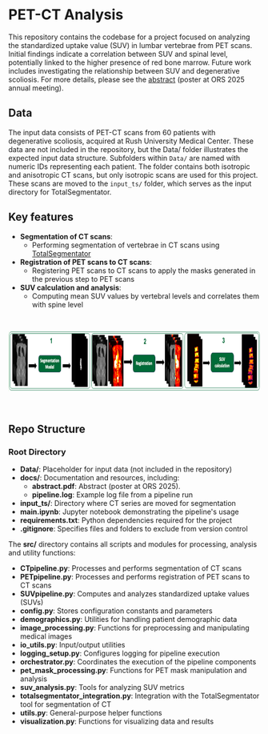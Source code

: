 # PET-CT Analysis
This repository contains the codebase for a project focused on analyzing the standardized uptake value (SUV) in lumbar vertebrae from PET scans. Initial findings indicate a correlation between SUV and spinal level, potentially linked to the higher presence of red bone marrow.  Future work includes investigating the relationship between SUV and degenerative scoliosis. For more details, please see the [abstract](docs/abstract.pdf) (poster at ORS 2025 annual meeting).


## Data
The input data consists of PET-CT scans from 60 patients with degenerative scoliosis, acquired at Rush University Medical Center. These data are not included in the repository, but the Data/ folder illustrates the expected input data structure. Subfolders within `Data/` are named with numeric IDs representing each patient. The folder contains both isotropic and anisotropic CT scans, but only isotropic scans are used for this project. These scans are moved to the `input_ts/` folder, which serves as the input directory for TotalSegmentator.



## Key features
- **Segmentation of CT scans**:
  - Performing segmentation of vertebrae in CT scans using [TotalSegmentator](https://github.com/wasserth/TotalSegmentator)
- **Registration of PET scans to CT scans**:
  - Registering PET scans to CT scans to apply the masks generated in the previous step to PET scans
- **SUV calculation and analysis**:
  - Computing mean SUV values by vertebral levels and correlates them with spine level


<br>

<p align="center">
  <img src="docs/pipeline.png" width="1000" height="120">
</p>

<br>


## Repo Structure

### Root Directory
- **Data/**: Placeholder for input data (not included in the repository)
- **docs/**: Documentation and resources, including:
  - **abstract.pdf**: Abstract (poster at ORS 2025).
  - **pipeline.log**: Example log file from a pipeline run
- **input_ts/**: Directory where CT series are moved for segmentation
- **main.ipynb**: Jupyter notebook demonstrating the pipeline's usage
- **requirements.txt**: Python dependencies required for the project
- **.gitignore**: Specifies files and folders to exclude from version control


The **src/** directory contains all scripts and modules for processing, analysis and utility functions:
- **CTpipeline.py**: Processes and performs segmentation of CT scans 
- **PETpipeline.py**: Processes and performs registration of PET scans to CT scans
- **SUVpipeline.py**: Computes and analyzes standardized uptake values (SUVs)
- **config.py**: Stores configuration constants and parameters
- **demographics.py**: Utilities for handling patient demographic data
- **image_processing.py**: Functions for preprocessing and manipulating medical images
- **io_utils.py**: Input/output utilities
- **logging_setup.py**: Configures logging for pipeline execution
- **orchestrator.py**: Coordinates the execution of the pipeline components
- **pet_mask_processing.py**: Functions for PET mask manipulation and analysis
- **suv_analysis.py**: Tools for analyzing SUV metrics
- **totalsegmentator_integration.py**: Integration with the TotalSegmentator tool for segmentation of CT
- **utils.py**: General-purpose helper functions
- **visualization.py**: Functions for visualizing data and results




